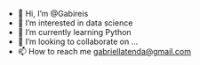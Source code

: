 - 👋 Hi, I’m @Gabireis
- 👀 I’m interested in data science 
- 🌱 I’m currently learning Python
- 💞️ I’m looking to collaborate on ...
- 📫 How to reach me gabriellatenda@gmail.com

<!---
Gabireis/Gabireis is a ✨ special ✨ repository because its `README.md` (this file) appears on your GitHub profile.
You can click the Preview link to take a look at your changes.
--->
